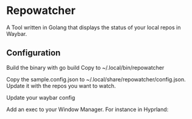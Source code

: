 # Repowatcher
A Tool written in Golang that displays the status of your local repos in Waybar.

## Configuration

Build the binary with go build
Copy to ~/.local/bin/repowatcher

Copy the sample.config.json to ~/.local/share/repowatcher/config.json.
Update it with the repos you want to watch.

Update your waybar config

Add an exec to your Window Manager.  For instance in Hyprland:
